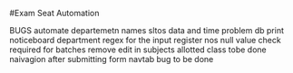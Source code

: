 #Exam Seat Automation

BUGS
automate departemetn names
sltos data and time problem db
print noticeboard department
regex for the input register nos
null value check required for batches 
remove edit in subjects
allotted class tobe done
naivagion after submitting form 
navtab bug to be done
